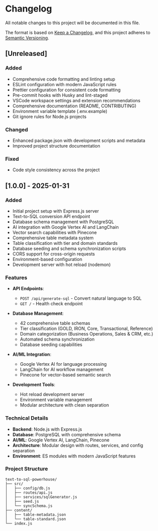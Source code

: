 # Changelog

All notable changes to this project will be documented in this file.

The format is based on [Keep a Changelog](https://keepachangelog.com/en/1.0.0/), and this project
adheres to [Semantic Versioning](https://semver.org/spec/v2.0.0.html).

## [Unreleased]

### Added

- Comprehensive code formatting and linting setup
- ESLint configuration with modern JavaScript rules
- Prettier configuration for consistent code formatting
- Pre-commit hooks with Husky and lint-staged
- VSCode workspace settings and extension recommendations
- Comprehensive documentation (README, CONTRIBUTING)
- Environment variable template (.env.example)
- Git ignore rules for Node.js projects

### Changed

- Enhanced package.json with development scripts and metadata
- Improved project structure documentation

### Fixed

- Code style consistency across the project

## [1.0.0] - 2025-01-31

### Added

- Initial project setup with Express.js server
- Text-to-SQL conversion API endpoint
- Database schema management with PostgreSQL
- AI integration with Google Vertex AI and LangChain
- Vector search capabilities with Pinecone
- Comprehensive table metadata system
- Table classification with tier and domain standards
- Database seeding and schema synchronization scripts
- CORS support for cross-origin requests
- Environment-based configuration
- Development server with hot reload (nodemon)

### Features

- **API Endpoints**:
  - `POST /api/generate-sql` - Convert natural language to SQL
  - `GET /` - Health check endpoint

- **Database Management**:
  - 42 comprehensive table schemas
  - Tier classification (GOLD, IRON, Core, Transactional, Reference)
  - Domain categorization (Business Operations, Sales & CRM, etc.)
  - Automated schema synchronization
  - Database seeding capabilities

- **AI/ML Integration**:
  - Google Vertex AI for language processing
  - LangChain for AI workflow management
  - Pinecone for vector-based semantic search

- **Development Tools**:
  - Hot reload development server
  - Environment variable management
  - Modular architecture with clean separation

### Technical Details

- **Backend**: Node.js with Express.js
- **Database**: PostgreSQL with comprehensive schema
- **AI/ML**: Google Vertex AI, LangChain, Pinecone
- **Architecture**: Modular design with routes, services, and config separation
- **Environment**: ES modules with modern JavaScript features

### Project Structure

```
text-to-sql-powerhouse/
├── src/
│   ├── config/db.js
│   ├── routes/api.js
│   ├── services/sqlGenerator.js
│   ├── seed.js
│   └── syncSchema.js
├── content/
│   ├── table-metadata.json
│   └── table-standard.json
└── index.js
```
